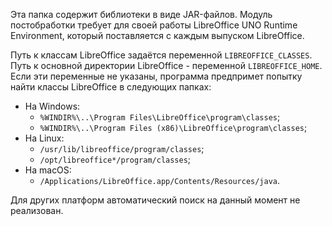 Эта папка содержит библиотеки в виде JAR-файлов. Модуль постобработки требует
для своей работы LibreOffice UNO Runtime Environment, который поставляется с
каждым выпуском LibreOffice.

Путь к классам LibreOffice задаётся переменной `LIBREOFFICE_CLASSES`. Путь к
основной директории LibreOffice - переменной `LIBREOFFICE_HOME`. Если эти
переменные не указаны, программа предпримет попытку найти классы LibreOffice в
следующих папках:

- На Windows: 
  - `%WINDIR%\..\Program Files\LibreOffice\program\classes`;
  - `%WINDIR%\..\Program Files (x86)\LibreOffice\program\classes`;
- На Linux:
  - `/usr/lib/libreoffice/program/classes`;
  - `/opt/libreoffice*/program/classes`;
- На macOS:
  - `/Applications/LibreOffice.app/Contents/Resources/java`.

Для других платформ автоматический поиск на данный момент не реализован.